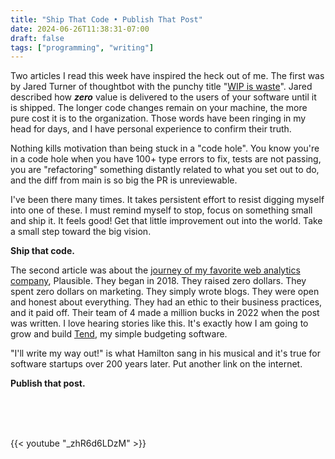 ```yaml
---
title: "Ship That Code • Publish That Post"
date: 2024-06-26T11:38:31-07:00
draft: false
tags: ["programming", "writing"]
---
```


Two articles I read this week have inspired the heck out of me. The first was by Jared Turner of thoughtbot with the punchy title "[WIP is waste](https://thoughtbot.com/blog/wip-is-waste)". Jared described how **_zero_** value is delivered to the users of your software until it is shipped. The longer code changes remain on your machine, the more pure cost it is to the organization. Those words have been ringing in my head for days, and I have personal experience to confirm their truth.

Nothing kills motivation than being stuck in a "code hole". You know you're in a code hole when you have 100+ type errors to fix, tests are not passing, you are "refactoring" something distantly related to what you set out to do, and the diff from main is so big the PR is unreviewable.

I've been there many times. It takes persistent effort to resist digging myself into one of these. I must remind myself to stop, focus on something small and ship it. It feels good! Get that little improvement out into the world. Take a small step toward the big vision.

**Ship that code.**

The second article was about the [journey of my favorite web analytics company](https://plausible.io/blog/open-source-saas), Plausible. They began in 2018. They raised zero dollars. They spent zero dollars on marketing. They simply wrote blogs. They were open and honest about everything. They had an ethic to their business practices, and it paid off. Their team of 4 made a million bucks in 2022 when the post was written. I love hearing stories like this. It's exactly how I am going to grow and build [Tend](https://tend.cash), my simple budgeting software.

"I'll write my way out!" is what Hamilton sang in his musical and it's true for software startups over 200 years later. Put another link on the internet.

**Publish that post.**

<br/>
<br/>
<br/>

{{< youtube "_zhR6d6LDzM" >}}

